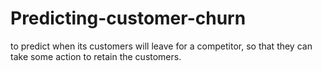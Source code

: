 # Predicting-customer-churn
to predict when its customers will leave for a competitor, so that they can take some action to retain the customers.
